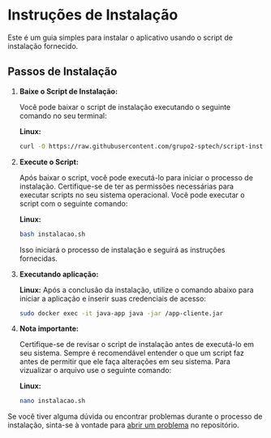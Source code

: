 # Instruções de Instalação

Este é um guia simples para instalar o aplicativo usando o script de instalação fornecido.

## Passos de Instalação

1. **Baixe o Script de Instalação:**

    Você pode baixar o script de instalação executando o seguinte comando no seu terminal:
   
    **Linux:**
    ```bash
    curl -O https://raw.githubusercontent.com/grupo2-sptech/script-instalacao/main/instalacao.sh
    ```
    
3. **Execute o Script:**

    Após baixar o script, você pode executá-lo para iniciar o processo de instalação. Certifique-se de ter as permissões necessárias para executar scripts no seu sistema operacional. Você pode executar o script com o seguinte comando:
   
    **Linux:**
    ```bash
    bash instalacao.sh
    ```
    
    Isso iniciará o processo de instalação e seguirá as instruções fornecidas.

4. **Executando aplicação:**

    **Linux:**
    Após a conclusão da instalação, utilize o comando abaixo para iniciar a aplicação e inserir suas credenciais de acesso:
    ```bash
    sudo docker exec -it java-app java -jar /app-cliente.jar
    ```

5. **Nota importante:**

    Certifique-se de revisar o script de instalação antes de executá-lo em seu sistema. Sempre é recomendável entender o que um script faz antes de permitir que ele faça alterações em seu sistema. Para vizualizar o arquivo use o seguinte comando:

    **Linux:**
    ```bash
    nano instalacao.sh
    ```

Se você tiver alguma dúvida ou encontrar problemas durante o processo de instalação, sinta-se à vontade para [abrir um problema](https://github.com/grupo2-sptech/script-instalacao/issues) no repositório.


